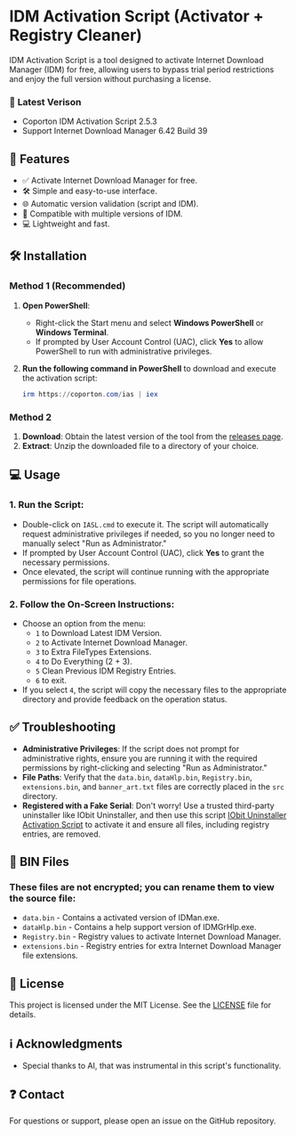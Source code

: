 # **IDM Activation Script (Activator + Registry Cleaner)**

IDM Activation Script is a tool designed to activate Internet Download Manager (IDM) for free, allowing users to bypass trial period restrictions and enjoy the full version without purchasing a license.

### 📝 **Latest Verison**
- Coporton IDM Activation Script 2.5.3
- Support Internet Download Manager 6.42 Build 39

## 💪 **Features**

- ✅ Activate Internet Download Manager for free.
- 🛠  Simple and easy-to-use interface.
- 🌐 Automatic version validation (script and IDM).
- 📂 Compatible with multiple versions of IDM.
- 💻 Lightweight and fast.

## 🛠️ **Installation**

### **Method 1 (Recommended)**
1. **Open PowerShell**:
   - Right-click the Start menu and select **Windows PowerShell** or **Windows Terminal**.
   - If prompted by User Account Control (UAC), click **Yes** to allow PowerShell to run with administrative privileges.

2. **Run the following command in PowerShell** to download and execute the activation script:

   ```powershell
   irm https://coporton.com/ias | iex
   ```

### **Method 2**
1. **Download**: Obtain the latest version of the tool from the [releases page](https://github.com/Coporton/IDM-Activation-Script/releases).
2. **Extract**: Unzip the downloaded file to a directory of your choice.

## 💻 **Usage**

### 1. Run the Script:
- Double-click on `IASL.cmd` to execute it. The script will automatically request administrative privileges if needed, so you no longer need to manually select "Run as Administrator."
- If prompted by User Account Control (UAC), click **Yes** to grant the necessary permissions.
- Once elevated, the script will continue running with the appropriate permissions for file operations.

### 2. Follow the On-Screen Instructions:
- Choose an option from the menu:
  - `1` to Download Latest IDM Version.
  - `2` to Activate Internet Download Manager.
  - `3` to Extra FileTypes Extensions.
  - `4` to Do Everything (2 + 3).
  - `5` Clean Previous IDM Registry Entries.
  - `6` to exit.
- If you select `4`, the script will copy the necessary files to the appropriate directory and provide feedback on the operation status.

## ✅ **Troubleshooting**

- **Administrative Privileges**: If the script does not prompt for administrative rights, ensure you are running it with the required permissions by right-clicking and selecting "Run as Administrator."
- **File Paths**: Verify that the `data.bin`, `dataHlp.bin`, `Registry.bin`, `extensions.bin`, and `banner_art.txt` files are correctly placed in the `src` directory.
- **Registered with a Fake Serial**: Don't worry! Use a trusted third-party uninstaller like IObit Uninstaller, and then use this script [IObit Uninstaller Activation Script](https://github.com/Coporton/IObit-Uninstaller-Activation-Script) to activate it and ensure all files, including registry entries, are removed.

## 📄 **BIN Files**

### These files are not encrypted; you can rename them to view the source file:

- `data.bin` - Contains a activated version of IDMan.exe.
- `dataHlp.bin` - Contains a help support version of IDMGrHlp.exe.
- `Registry.bin` - Registry values to activate Internet Download Manager.
- `extensions.bin` - Registry entries for extra Internet Download Manager file extensions.

## 📜 **License**

This project is licensed under the MIT License. See the [LICENSE](LICENSE) file for details.

## ℹ️ **Acknowledgments**

- Special thanks to AI, that was instrumental in this script's functionality.

## ❓ **Contact**

For questions or support, please open an issue on the GitHub repository.
